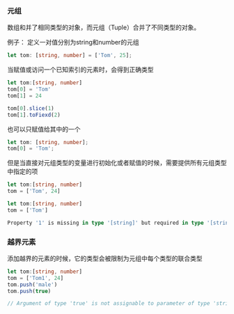 ### 元组
数组和并了相同类型的对象，而元组（Tuple）合并了不同类型的对象。

例子：
定义一对值分别为string和number的元组
```ts
let tom: [string, number] = ['Tom', 25];
```
当赋值或访问一个已知索引的元素时，会得到正确类型
```ts
let tom:[string, number]
tom[0] = 'Tom'
tom[1] = 24

tom[0].slice(1)
tom[1].toFiexd(2)
```
也可以只赋值给其中的一个
```ts
let tom: [string, number];
tom[0] = 'Tom';
```
但是当直接对元组类型的变量进行初始化或者赋值的时候，需要提供所有元组类型中指定的项
```ts
let tom:[string, number]
tom = ['Tom', 24]
```
```ts
let tom:[string, number]
tom = ['Tom']

Property '1' is missing in type '[string]' but required in type '[string, number]'.
```

### 越界元素
添加越界的元素的时候，它的类型会被限制为元组中每个类型的联合类型
```ts
let tom:[string, number]
tom = ['Tom1', 24]
tom.push('male')
tom.push(true)

// Argument of type 'true' is not assignable to parameter of type 'string | number'.
```
